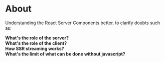 # About

Understanding the React Server Components better, to clarify doubts such as:

**What's the role of the server?**  
**What's the role of the client?**  
**How SSR streaming works?**  
**What's the limit of what can be done without javascript?**  